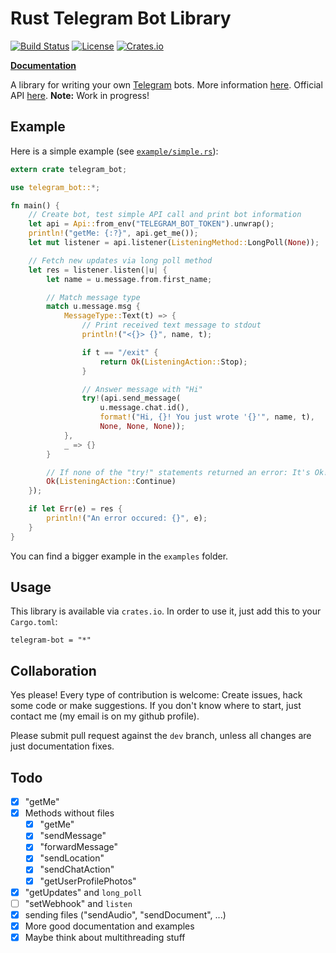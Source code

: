 Rust Telegram Bot Library
=========================
[![Build Status](https://img.shields.io/travis/LukasKalbertodt/telegram-bot.svg)](https://travis-ci.org/LukasKalbertodt/telegram-bot)
[![License](https://img.shields.io/github/license/LukasKalbertodt/telegram-bot.svg)]()
[![Crates.io](https://img.shields.io/crates/v/telegram-bot.svg)](https://crates.io/crates/telegram-bot)

[**Documentation**](https://lukaskalbertodt.github.io/telegram-bot/telegram_bot/)

A library for writing your own [Telegram](https://telegram.org/) bots. More information [here](https://core.telegram.org/bots). Official API [here](https://core.telegram.org/bots/api). **Note:** Work in progress!

## Example
Here is a simple example (see [`example/simple.rs`](https://github.com/LukasKalbertodt/telegram-bot/blob/master/examples/simple.rs)):

``` rust
extern crate telegram_bot;

use telegram_bot::*;

fn main() {
    // Create bot, test simple API call and print bot information
    let api = Api::from_env("TELEGRAM_BOT_TOKEN").unwrap();
    println!("getMe: {:?}", api.get_me());
    let mut listener = api.listener(ListeningMethod::LongPoll(None));

    // Fetch new updates via long poll method
    let res = listener.listen(|u| {
        let name = u.message.from.first_name;

        // Match message type
        match u.message.msg {
            MessageType::Text(t) => {
                // Print received text message to stdout
                println!("<{}> {}", name, t);

                if t == "/exit" {
                    return Ok(ListeningAction::Stop);
                }

                // Answer message with "Hi"
                try!(api.send_message(
                    u.message.chat.id(),
                    format!("Hi, {}! You just wrote '{}'", name, t),
                    None, None, None));
            },
            _ => {}
        }

        // If none of the "try!" statements returned an error: It's Ok!
        Ok(ListeningAction::Continue)
    });

    if let Err(e) = res {
        println!("An error occured: {}", e);
    }
}
```
You can find a bigger example in the `examples` folder.

## Usage
This library is available via `crates.io`. In order to use it, just add this to your `Cargo.toml`:

```
telegram-bot = "*"
```

## Collaboration
Yes please! Every type of contribution is welcome: Create issues, hack some code or make suggestions. If you don't know where to start, just contact me (my email is on my github profile).

Please submit pull request against the `dev` branch, unless all changes are just documentation fixes.

## Todo

- [x] "getMe"
- [x] Methods without files
  - [x] "getMe"
  - [x] "sendMessage"
  - [x] "forwardMessage"
  - [x] "sendLocation"
  - [x] "sendChatAction"
  - [x] "getUserProfilePhotos"
- [x] "getUpdates" and `long_poll`
- [ ] "setWebhook" and `listen`
- [x] sending files ("sendAudio", "sendDocument", ...)
- [x] More good documentation and examples
- [x] Maybe think about multithreading stuff
